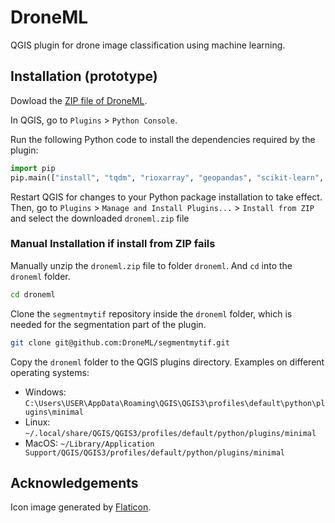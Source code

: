 # DroneML

QGIS plugin for drone image classification using machine learning.

## Installation (prototype)

Dowload the [ZIP file of DroneML](https://nlesc-my.sharepoint.com/:u:/g/personal/o_ku_esciencecenter_nl/ETVp8wcBhJ1Com3PDohe5eQB219nCHs6wJURJymwqR6uRw?e=lOYkvn).

In QGIS, go to `Plugins` > `Python Console`.

Run the following Python code to install the dependencies required by the plugin:

```python
import pip
pip.main(["install", "tqdm", "rioxarray", "geopandas", "scikit-learn", "torch", "torchvision", "torchinfo"]
```
Restart QGIS for changes to your Python package installation to take effect.
Then, go to `Plugins` > `Manage and Install Plugins...` > `Install from ZIP` and select the downloaded `droneml.zip` file   

### Manual Installation if install from ZIP fails

Manually unzip the `droneml.zip` file to folder `droneml`. And `cd` into the `droneml` folder.

```bash
cd droneml
```

Clone the `segmentmytif` repository inside the `droneml` folder, which is needed for the segmentation part of the plugin.

```bash
git clone git@github.com:DroneML/segmentmytif.git
```

Copy the `droneml` folder to the QGIS plugins directory. Examples on different operating systems:

- Windows: `C:\Users\USER\AppData\Roaming\QGIS\QGIS3\profiles\default\python\plugins\minimal`
- Linux: `~/.local/share/QGIS/QGIS3/profiles/default/python/plugins/minimal`
- MacOS: `~/Library/Application Support/QGIS/QGIS3/profiles/default/python/plugins/minimal`


## Acknowledgements
Icon image generated by [Flaticon](https://www.flaticon.com/).